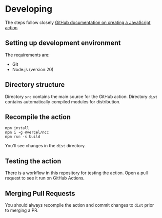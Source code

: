 # Developing

The steps follow closely [GitHub documentation on creating a JavaScript action](https://docs.github.com/en/free-pro-team@latest/actions/creating-actions/creating-a-javascript-action)

## Setting up development environment

The requirements are:

- Git
- Node.js (version 20)

## Directory structure

Directory `src` contains the main source for the GitHub action.
Directory `dist` contains automatically compiled modules for distribution.

## Recompile the action

```
npm install
npm i -g @vercel/ncc
npm run -s build
```

You'll see changes in the `dist` directory.

## Testing the action

There is a workflow in this repository for testing the action. Open a pull
request to see it run on GitHub Actions.

## Merging Pull Requests

You should always recompile the action and commit changes to ``dist`` prior to
merging a PR.
